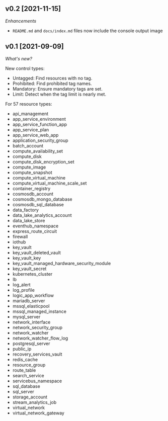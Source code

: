 ## v0.2 [2021-11-15]

_Enhancements_

- `README.md` and `docs/index.md` files now include the console output image

## v0.1 [2021-09-09]

_What's new?_

New control types:
- Untagged: Find resources with no tag.
- Prohibited: Find prohibited tag names.
- Mandatory: Ensure mandatory tags are set.
- Limit: Detect when the tag limit is nearly met.

For 57 resource types:
- api_management
- app_service_environment
- app_service_function_app
- app_service_plan
- app_service_web_app
- application_security_group
- batch_account
- compute_availability_set
- compute_disk
- compute_disk_encryption_set
- compute_image
- compute_snapshot
- compute_virtual_machine
- compute_virtual_machine_scale_set
- container_registry
- cosmosdb_account
- cosmosdb_mongo_database
- cosmosdb_sql_database
- data_factory
- data_lake_analytics_account
- data_lake_store
- eventhub_namespace
- express_route_circuit
- firewall
- iothub
- key_vault
- key_vault_deleted_vault
- key_vault_key
- key_vault_managed_hardware_security_module
- key_vault_secret
- kubernetes_cluster
- lb
- log_alert
- log_profile
- logic_app_workflow
- mariadb_server
- mssql_elasticpool
- mssql_managed_instance
- mysql_server
- network_interface
- network_security_group
- network_watcher
- network_watcher_flow_log
- postgresql_server
- public_ip
- recovery_services_vault
- redis_cache
- resource_group
- route_table
- search_service
- servicebus_namespace
- sql_database
- sql_server
- storage_account
- stream_analytics_job
- virtual_network
- virtual_network_gateway
